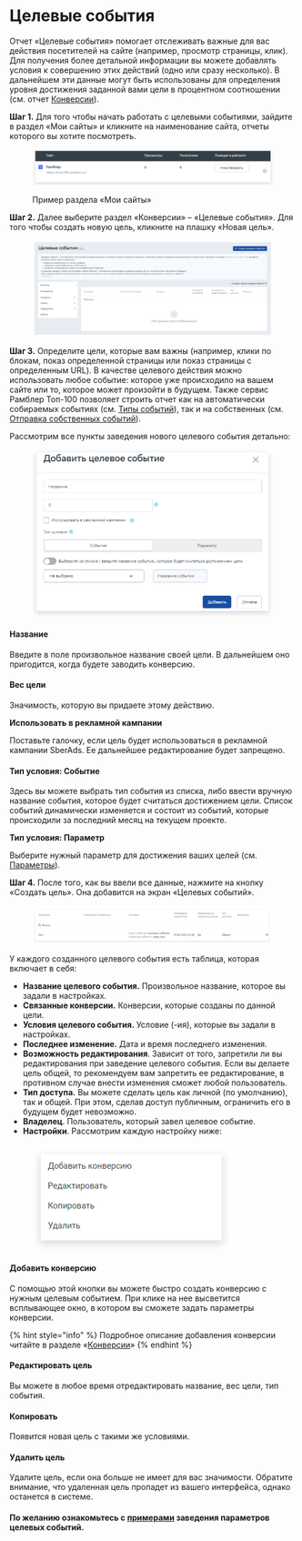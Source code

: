 # Целевые события

Отчет «Целевые события» помогает отслеживать важные для вас действия посетителей на  сайте (например, просмотр страницы, клик). Для получения более детальной информации вы можете добавлять условия к совершению этих действий (одно или сразу несколько). В дальнейшем эти данные могут быть использованы для определения уровня достижения заданной вами цели в процентном соотношении (см. отчет [Конверсии](konversii.md)).

**Шаг 1.** Для того чтобы начать работать с целевыми событиями, зайдите в раздел «Мои сайты» и кликните на наименование сайта, отчеты которого вы хотите посмотреть.

<figure><img src="../../.gitbook/assets/top100.rambler.ru_19.png" alt=""><figcaption><p>Пример раздела «Мои сайты»</p></figcaption></figure>



**Шаг 2.** Далее выберите раздел «Конверсии» – «Целевые события». Для того чтобы создать новую цель, кликните на плашку «Новая цель».

<figure><img src="../../.gitbook/assets/stat.top100.rambler.ru_stat_projects_7596044_goals (1).png" alt=""><figcaption></figcaption></figure>

**Шаг 3.** Определите цели, которые вам важны (например, клики по блокам, показ определенной страницы или показ страницы с определенным URL). В качестве целевого действия можно использовать любое событие: которое уже происходило на вашем сайте или то, которое может произойти в будущем. Также сервис Рамблер Топ-100 позволяет строить отчет как на автоматически собираемых событиях (см. [Типы событий](../../model-dannykh/tipy-sobytii.md)), так и на собственных (см. [Отправка собственных событий](https://top-100-writer.gitbook.io/dokumentaciya-top-100-po-novoi-modeli-progress/nastroika-sbora-i-otpravki-dannykh/veb-schyotchik/metody-po-rabote-s-schyotchikom-top-100/otpravka-sobstvennykh-sobytii)).

Рассмотрим все пункты заведения нового целевого события детально:

<figure><img src="../../.gitbook/assets/stat.top100.rambler.ru_stat_projects_7726738_goals (3) (1).png" alt=""><figcaption></figcaption></figure>

#### **Название**

Введите в поле произвольное название своей цели. В дальнейшем оно пригодится, когда будете заводить конверсию.

#### Вес цели

Значимость, которую вы придаете этому действию.

**Использовать в рекламной кампании**

Поставьте галочку, если цель будет использоваться в рекламной кампании SberAds. Ее дальнейшее редактирование будет запрещено.

#### Тип условия: Событие

Здесь вы можете выбрать тип события из списка, либо ввести вручную название события, которое будет считаться достижением цели. Список событий динамически изменяется и состоит из событий, которые происходили за последний месяц на текущем проекте.&#x20;

**Тип условия: Параметр**

Выберите нужный параметр для достижения ваших целей (см. [Параметры](../metriki-analitiki-top-100/parametry.md)).&#x20;



**Шаг 4.** После того, как вы ввели все данные, нажмите на кнопку «Создать цель». Она добавится на экран «Целевых событий».

<figure><img src="../../.gitbook/assets/stat.top100.rambler.ru_projects_7711769_goals (6).png" alt=""><figcaption></figcaption></figure>

У каждого созданного целевого события есть таблица, которая включает в себя:

* **Название целевого события.** Произвольное название, которое вы задали в настройках.
* **Связанные конверсии.** Конверсии, которые созданы по данной цели.
* **Условия целевого события.** Условие (-ия), которые вы задали в настройках.
* **Последнее изменение.** Дата и время последнего изменения.
* **Возможность редактирования**. Зависит от того, запретили ли вы редактирования при заведение целевого события. Если вы делаете цель общей, то рекомендуем вам запретить ее редактирование, в противном случае внести изменения сможет любой пользователь.
* **Тип доступа.** Вы можете сделать цель как личной (по умолчанию), так и общей. При этом, сделав доступ публичным, ограничить его в будущем будет невозможно.&#x20;
* **Владелец**. Пользователь, который завел целевое событие.
* **Настройки**. Рассмотрим каждую настройку ниже:

<figure><img src="../../.gitbook/assets/целевое событие 4.png" alt=""><figcaption></figcaption></figure>

#### Добавить конверсию

С помощью этой кнопки вы можете быстро создать конверсию с нужным целевым событием.    При клике на нее высветится всплывающее окно, в котором вы сможете задать параметры конверсии.

{% hint style="info" %}
Подробное описание добавления конверсии читайте в разделе «[Конверсии](konversii.md)»
{% endhint %}

#### Редактировать цель

Вы можете в любое время отредактировать название, вес цели, тип события.

#### Копировать

Появится новая цель с такими же условиями.&#x20;

#### Удалить цель

Удалите цель, если она больше не имеет для вас значимости. Обратите внимание, что удаленная цель пропадет из вашего интерфейса, однако останется в системе.

#### По желанию ознакомьтесь с [примерами](https://top-100-writer.gitbook.io/dokumentaciya-top-100-po-novoi-modeli-progress/prakticheskie-primery-i-ispolzovanie-cook-book-v-razrabotke/primery-zavedeniya-parametrov-celevykh-sobytii) заведения параметров целевых событий.
